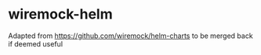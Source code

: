 # wiremock-helm

Adapted from https://github.com/wiremock/helm-charts to be merged back if deemed useful